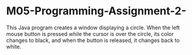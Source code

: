 # M05-Programming-Assignment-2-
This Java program creates a window displaying a circle. When the left mouse button is pressed while the cursor is over the circle, its color changes to black, and when the button is released, it changes back to white.
